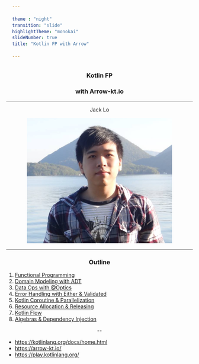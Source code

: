 ```yaml
---

theme : "night"
transition: "slide"
highlightTheme: "monokai"
slideNumber: true
title: "Kotlin FP with Arrow"

---
```


### Kotlin FP
### with Arrow-kt.io

<style>
pre {
  background: #303030;
  padding: 10px 16px;
  border-radius: 0.3em;
  counter-reset: line;
}
pre code[class*="="] .line {
  display: block;
  line-height: 1.8rem;
  font-size: 1em;
}
pre code[class*="="] .line:before {
  counter-increment: line;
  content: counter(line);
  display: inline-block;
  border-right: 3px solid #6ce26c !important;
  padding: 0 .5em;
  margin-right: .5em;
  color: #afafaf !important;
  width: 24px;
  text-align: right;
}

.reveal .slides > section > section {
  text-align: center; 
}

h1,h2,h3,h4 {
  text-align: center;
}

p {
  text-align: center;
}
</style>

---

Jack Lo

![](img/photo.png)

---

### Outline

1. [Functional Programming](../ch1/export/)
2. [Domain Modeling with ADT](../ch2/export/)
3. [Data Ops with @Optics](../ch3/export/)
4. [Error Handling with Either & Validated](../ch4/export/)
5. [Kotlin Coroutine & Parallelization](../ch5/export/)
6. [Resource Allocation & Releasing](../ch6/export/)
7. [Kotlin Flow](../ch7/export/)
8. [Algebras & Dependency Injection](../ch8/export/)

--

- https://kotlinlang.org/docs/home.html
- https://arrow-kt.io/
- https://play.kotlinlang.org/


